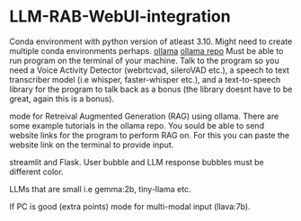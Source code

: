 # LLM-RAB-WebUI-integration
Conda environment with python version of atleast 3.10. Might need to create multiple conda environments perhaps.
[ollama](https://ollama.com/) 
[ollama repo](https://github.com/ollama/ollama)
Must be able to run program on the terminal of your machine. Talk to the program so you need a Voice Activity Detector (webrtcvad, sileroVAD etc.), 
a speech to text transcriber model (i.e whisper, faster-whisper etc.), and a text-to-speech library for the program to talk back as a bonus (the library doesnt have to be great, again this is a bonus). 

mode for Retreival Augmented Generation (RAG) using ollama. There are some example tutorials in the ollama repo. You sould be able to send website links for the program to perform RAG on. For this you can paste the website link on the terminal to provide input.

streamlit and Flask. User bubble and LLM response bubbles must be different color.

LLMs that are small i.e gemma:2b, tiny-llama etc.

If PC is good (extra points) mode for multi-modal input (llava:7b).
